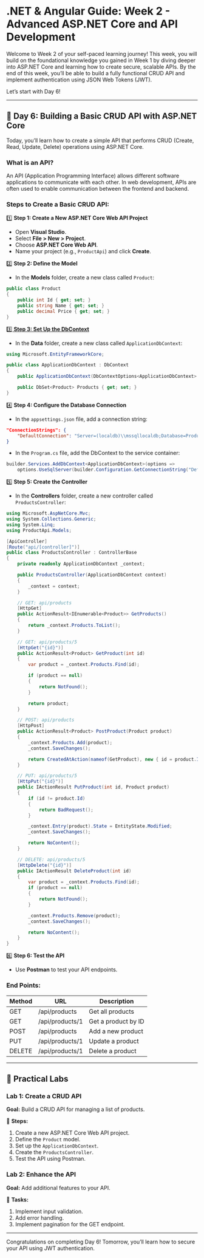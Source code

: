 # **.NET & Angular Guide: Week 2 - Advanced ASP.NET Core and API Development**

Welcome to Week 2 of your self-paced learning journey! This week, you will build on the foundational knowledge you gained in Week 1 by diving deeper into ASP.NET Core and learning how to create secure, scalable APIs. By the end of this week, you’ll be able to build a fully functional CRUD API and implement authentication using JSON Web Tokens (JWT).

Let’s start with Day 6!

---

## **🧩 Day 6: Building a Basic CRUD API with ASP.NET Core**

Today, you’ll learn how to create a simple API that performs CRUD (Create, Read, Update, Delete) operations using ASP.NET Core.

### **What is an API?**

An API (Application Programming Interface) allows different software applications to communicate with each other. In web development, APIs are often used to enable communication between the frontend and backend.

### **Steps to Create a Basic CRUD API:**

1️⃣ **Step 1: Create a New ASP.NET Core Web API Project**

- Open **Visual Studio**.
- Select **File > New > Project**.
- Choose **ASP.NET Core Web API**.
- Name your project (e.g., `ProductApi`) and click **Create**.

2️⃣ **Step 2: Define the Model**

- In the **Models** folder, create a new class called `Product`:

```csharp
public class Product
{
    public int Id { get; set; }
    public string Name { get; set; }
    public decimal Price { get; set; }
}
```

[3️⃣ ](https://visualstudio.microsoft.com/)**[Step 3: Set Up the DbContext](https://visualstudio.microsoft.com/)**

- In the **Data** folder, create a new class called `ApplicationDbContext`:

```csharp
using Microsoft.EntityFrameworkCore;

public class ApplicationDbContext : DbContext
{
    public ApplicationDbContext(DbContextOptions<ApplicationDbContext> options) : base(options) { }

    public DbSet<Product> Products { get; set; }
}
```

4️⃣ **Step 4: Configure the Database Connection**

- In the `appsettings.json` file, add a connection string:

```json
"ConnectionStrings": {
    "DefaultConnection": "Server=(localdb)\\mssqllocaldb;Database=ProductApi;Trusted_Connection=True;"
}
```

- In the `Program.cs` file, add the DbContext to the service container:

```csharp
builder.Services.AddDbContext<ApplicationDbContext>(options =>
    options.UseSqlServer(builder.Configuration.GetConnectionString("DefaultConnection")));
```

5️⃣ **Step 5: Create the Controller**

- In the **Controllers** folder, create a new controller called `ProductsController`:

```csharp
using Microsoft.AspNetCore.Mvc;
using System.Collections.Generic;
using System.Linq;
using ProductApi.Models;

[ApiController]
[Route("api/[controller]")]
public class ProductsController : ControllerBase
{
    private readonly ApplicationDbContext _context;

    public ProductsController(ApplicationDbContext context)
    {
        _context = context;
    }

    // GET: api/products
    [HttpGet]
    public ActionResult<IEnumerable<Product>> GetProducts()
    {
        return _context.Products.ToList();
    }

    // GET: api/products/5
    [HttpGet("{id}")]
    public ActionResult<Product> GetProduct(int id)
    {
        var product = _context.Products.Find(id);

        if (product == null)
        {
            return NotFound();
        }

        return product;
    }

    // POST: api/products
    [HttpPost]
    public ActionResult<Product> PostProduct(Product product)
    {
        _context.Products.Add(product);
        _context.SaveChanges();

        return CreatedAtAction(nameof(GetProduct), new { id = product.Id }, product);
    }

    // PUT: api/products/5
    [HttpPut("{id}")]
    public IActionResult PutProduct(int id, Product product)
    {
        if (id != product.Id)
        {
            return BadRequest();
        }

        _context.Entry(product).State = EntityState.Modified;
        _context.SaveChanges();

        return NoContent();
    }

    // DELETE: api/products/5
    [HttpDelete("{id}")]
    public IActionResult DeleteProduct(int id)
    {
        var product = _context.Products.Find(id);
        if (product == null)
        {
            return NotFound();
        }

        _context.Products.Remove(product);
        _context.SaveChanges();

        return NoContent();
    }
}
```

6️⃣ **Step 6: Test the API**

- Use **Postman** to test your API endpoints.

### **End Points:**

| Method | URL             | Description         |
| ------ | --------------- | ------------------- |
| GET    | /api/products   | Get all products    |
| GET    | /api/products/1 | Get a product by ID |
| POST   | /api/products   | Add a new product   |
| PUT    | /api/products/1 | Update a product    |
| DELETE | /api/products/1 | Delete a product    |

---

## **🧩 Practical Labs**

### **Lab 1: Create a CRUD API**

**Goal:** Build a CRUD API for managing a list of products.

🔧 **Steps:**

1. Create a new ASP.NET Core Web API project.
2. Define the `Product` model.
3. Set up the `ApplicationDbContext`.
4. Create the `ProductsController`.
5. Test the API using Postman.

### **Lab 2: Enhance the API**

**Goal:** Add additional features to your API.

🔧 **Tasks:**

1. Implement input validation.
2. Add error handling.
3. Implement pagination for the GET endpoint.

---

Congratulations on completing Day 6! Tomorrow, you’ll learn how to secure your API using JWT authentication.

